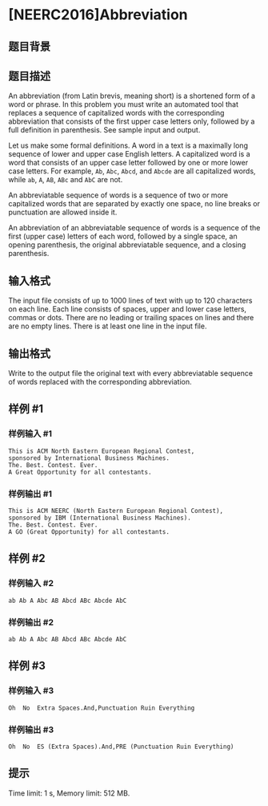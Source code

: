 # [NEERC2016]Abbreviation

## 题目背景



## 题目描述



An abbreviation (from Latin brevis, meaning short) is a shortened form of a word or phrase. In this problem you must write an automated tool that replaces a sequence of capitalized words with the corresponding abbreviation that consists of the first upper case letters only, followed by a full definition in parenthesis. See sample input and output.

Let us make some formal definitions. A word in a text is a maximally long sequence of lower and upper case English letters. A capitalized word is a word that consists of an upper case letter followed by one or more lower case letters. For example, `Ab`, `Abc`, `Abcd`, and `Abcde` are all capitalized words, while `ab`, `A`, `AB`, `ABc` and `AbC` are not.

An abbreviatable sequence of words is a sequence of two or more capitalized words that are separated by exactly one space, no line breaks or punctuation are allowed inside it.

An abbreviation of an abbreviatable sequence of words is a sequence of the first (upper case) letters of each word, followed by a single space, an opening parenthesis, the original abbreviatable sequence, and a closing parenthesis.



## 输入格式



The input file consists of up to $1 000$ lines of text with up to $120$ characters on each line. Each line consists of spaces, upper and lower case letters, commas or dots. There are no leading or trailing spaces on lines and there are no empty lines. There is at least one line in the input file.



## 输出格式



Write to the output file the original text with every abbreviatable sequence of words replaced with the corresponding abbreviation.



## 样例 #1

### 样例输入 #1
```
This is ACM North Eastern European Regional Contest,
sponsored by International Business Machines.
The. Best. Contest. Ever.
A Great Opportunity for all contestants.
```

### 样例输出 #1

```
This is ACM NEERC (North Eastern European Regional Contest),
sponsored by IBM (International Business Machines).
The. Best. Contest. Ever.
A GO (Great Opportunity) for all contestants.
```

## 样例 #2

### 样例输入 #2
```
ab Ab A Abc AB Abcd ABc Abcde AbC
```

### 样例输出 #2

```
ab Ab A Abc AB Abcd ABc Abcde AbC
```

## 样例 #3

### 样例输入 #3
```
Oh  No  Extra Spaces.And,Punctuation Ruin Everything
```

### 样例输出 #3

```
Oh  No  ES (Extra Spaces).And,PRE (Punctuation Ruin Everything)
```

## 提示

Time limit: 1 s, Memory limit: 512 MB. 


